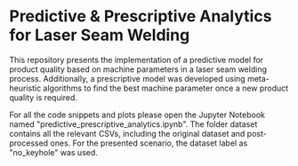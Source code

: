 # Predictive & Prescriptive Analytics for Laser Seam Welding

This repository presents the implementation of a predictive model for product quality based on machine parameters in a laser seam welding process. Additionally, a prescriptive model was developed using meta-heuristic algorithms to find the best machine parameter once a new product quality is required.

For all the code snippets and plots please open the Jupyter Notebook named "predictive_prescriptive_analytics.ipynb". The folder dataset contains all the relevant CSVs, including the original dataset and post-processed ones. For the presented scenario, the dataset label as "no_keyhole" was used.
